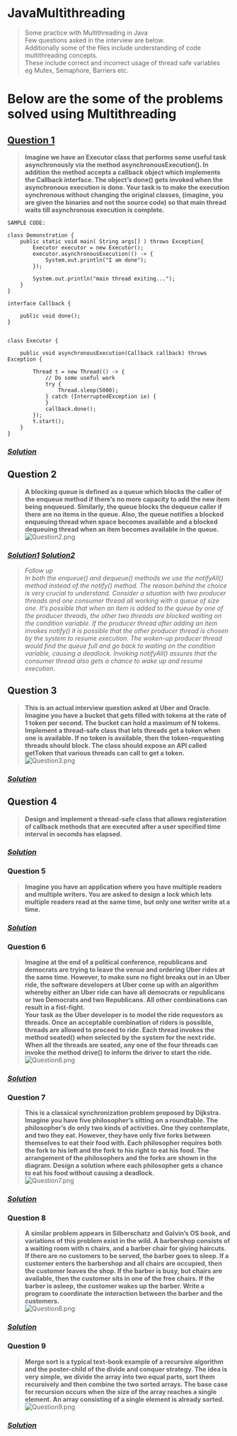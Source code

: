 # JavaMultithreading
> Some practice with Multithreading in Java <br/>
> Few questions asked in the interview are below. <br/>
> Additionally some of the files include understanding of code multithreading concepts. <br/>
> These include correct and incorrect usage of thread safe variables <br/>
> eg Mutex, Semaphore, Barriers etc.

# Below are the some of the problems solved using Multithreading

## <ins>Question 1
>__Imagine we have an Executor class that performs some useful task asynchronously via the method asynchronousExecution().
In addition the method accepts a callback object which implements the Callback interface.
The object’s done() gets invoked when the asynchronous execution is done.
Your task is to make the execution synchronous without changing the original classes,
(imagine, you are given the binaries and not the source code) so that main thread waits till asynchronous execution is complete.__

```
SAMPLE CODE:

class Demonstration {
    public static void main( String args[] ) throws Exception{
        Executor executor = new Executor();
        executor.asynchronousExecution(() -> {
            System.out.println("I am done");
        });

        System.out.println("main thread exiting...");
    }
}

interface Callback {

    public void done();
}


class Executor {

    public void asynchronousExecution(Callback callback) throws Exception {

        Thread t = new Thread(() -> {
            // Do some useful work
            try {
                Thread.sleep(5000);
            } catch (InterruptedException ie) {
            }
            callback.done();
        });
        t.start();
    }
}
```

### _[Solution](https://github.com/ab13roy/JavaMultithreading/blob/master/src/AsyncToSync.java)_ 


## Question 2
>__A blocking queue is defined as a queue which blocks the caller of the enqueue method if there’s no more capacity to add the new item being enqueued. Similarly, the queue blocks the dequeue caller if there are no items in the queue. Also, the queue notifies a blocked enqueuing thread when space becomes available and a blocked dequeuing thread when an item becomes available in the queue.__ </br>
![Question2.png](assets%2FQuestion2.png)
### _[Solution1](https://github.com/ab13roy/JavaMultithreading/blob/master/src/BlockingQueueExample.java)_ _[Solution2](https://github.com/ab13roy/JavaMultithreading/blob/master/src/BlockingQueueExample2.java)_
> *Follow up* </br>
> *In both the enqueue() and dequeue() methods we use the notifyAll() method instead of the notify() method. The reason behind the choice is very crucial to understand. Consider a situation with two producer threads and one consumer thread all working with a queue of size one. It’s possible that when an item is added to the queue by one of the producer threads, the other two threads are blocked waiting on the condition variable. If the producer thread after adding an item invokes notify() it is possible that the other producer thread is chosen by the system to resume execution. The woken-up producer thread would find the queue full and go back to waiting on the condition variable, causing a deadlock. Invoking notifyAll() assures that the consumer thread also gets a chance to wake up and resume execution.*

## Question 3
>__This is an actual interview question asked at Uber and Oracle. Imagine you have a bucket that gets filled with tokens at the rate of 1 token per second. The bucket can hold a maximum of N tokens. Implement a thread-safe class that lets threads get a token when one is available. If no token is available, then the token-requesting threads should block. The class should expose an API called getToken that various threads can call to get a token. </br>__
![Question3.png](assets%2FQuestion3.png)
### _[Solution](https://github.com/ab13roy/JavaMultithreading/blob/master/src/RateLimiterExample1.java)_

## Question 4
>__Design and implement a thread-safe class that allows registeration of callback methods that are executed after a user specified time interval in seconds has elapsed.__
### _[Solution](https://github.com/ab13roy/JavaMultithreading/blob/master/src/DeferredCallback.java)_

### Question 5
>__Imagine you have an application where you have multiple readers and multiple writers. You are asked to design a lock which lets multiple readers read at the same time, but only one writer write at a time.__
### _[Solution](https://github.com/ab13roy/JavaMultithreading/blob/master/src/ReadWriteLock.java)_

### Question 6
>__Imagine at the end of a political conference, republicans and democrats are trying to leave the venue and ordering Uber rides at the same time. However, to make sure no fight breaks out in an Uber ride, the software developers at Uber come up with an algorithm whereby either an Uber ride can have all democrats or republicans or two Democrats and two Republicans. All other combinations can result in a fist-fight. </br>
> Your task as the Uber developer is to model the ride requestors as threads. Once an acceptable combination of riders is possible, threads are allowed to proceed to ride. Each thread invokes the method seated() when selected by the system for the next ride. When all the threads are seated, any one of the four threads can invoke the method drive() to inform the driver to start the ride. </br>__
![Question6.png](assets%2FQuestion6.png)
### _[Solution](https://github.com/ab13roy/JavaMultithreading/blob/master/src/CyclicBarrierExample.java)_

### Question 7
>__This is a classical synchronization problem proposed by Dijkstra. </br>
Imagine you have five philosopher’s sitting on a roundtable. The philosopher’s do only two kinds of activities. One they contemplate, and two they eat. However, they have only five forks between themselves to eat their food with. Each philosopher requires both the fork to his left and the fork to his right to eat his food. The arrangement of the philosophers and the forks are shown in the diagram. Design a solution where each philosopher gets a chance to eat his food without causing a deadlock. </br>__
![Question7.png](assets%2FQuestion7.png)
### _[Solution](https://github.com/ab13roy/JavaMultithreading/blob/master/src/DiningPhilosopher.java)_

### Question 8
>__A similar problem appears in Silberschatz and Galvin’s OS book, and variations of this problem exist in the wild. A barbershop consists of a waiting room with n chairs, and a barber chair for giving haircuts. If there are no customers to be served, the barber goes to sleep. If a customer enters the barbershop and all chairs are occupied, then the customer leaves the shop. If the barber is busy, but chairs are available, then the customer sits in one of the free chairs. If the barber is asleep, the customer wakes up the barber. Write a program to coordinate the interaction between the barber and the customers. </br>__
![Question8.png](assets%2FQuestion8.png)
### _[Solution](https://github.com/ab13roy/JavaMultithreading/blob/master/src/BarberProblem.java)_


### Question 9
>__Merge sort is a typical text-book example of a recursive algorithm and the poster-child of the divide and conquer strategy. The idea is very simple, we divide the array into two equal parts, sort them recursively and then combine the two sorted arrays. The base case for recursion occurs when the size of the array reaches a single element. An array consisting of a single element is already sorted. </br>__
![Question9.png](assets%2FQuestion9.png)
### _[Solution](https://github.com/ab13roy/JavaMultithreading/blob/master/src/MultithreadedMergeSort.java)_





